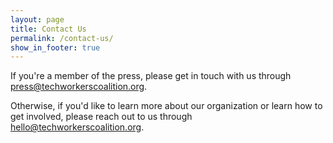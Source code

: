 ```yaml
---
layout: page
title: Contact Us
permalink: /contact-us/
show_in_footer: true
---
```


If you're a member of the press, please get in touch with us through [press@techworkerscoalition.org](mailto:press@techworkerscoalition.org).

Otherwise, if you'd like to learn more about our organization or learn how to get involved, please reach out to us through [hello@techworkerscoalition.org](mailto:hello@techworkerscoalition.org).
